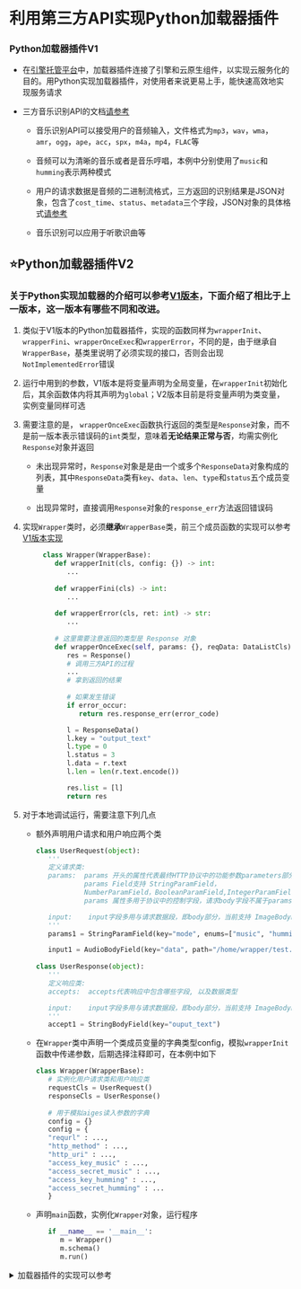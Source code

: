 # 利用第三方API实现Python加载器插件

### Python加载器插件V1
- 在[引擎托管平台](https://docs.iflyaicloud.com/aipaas-doc/)中，加载器插件连接了引擎和云原生组件，以实现云服务化的目的。用Python实现加载器插件，对使用者来说更易上手，能快速高效地实现服务请求

- 三方音乐识别API的文档[请参考](https://docs.acrcloud.cn/api-reference/identification-api/)

    - 音乐识别API可以接受用户的音频输入，文件格式为`mp3`，`wav`，`wma`，`amr`，`ogg`，`ape`，`acc`，`spx`，`m4a`，`mp4`，`FLAC`等
    
    - 音频可以为清晰的音乐或者是音乐哼唱，本例中分别使用了`music`和`humming`表示两种模式
    
    - 用户的请求数据是音频的二进制流格式，三方返回的识别结果是JSON对象，包含了`cost_time`、`status`、`metadata`三个字段，JSON对象的具体格式[请参考](https://docs.acrcloud.cn/metadata/music-broadcast)

    - 音乐识别可以应用于听歌识曲等

## :star:Python加载器插件V2

### 关于Python实现加载器的介绍可以参考[V1版本](#python加载器插件v1)，下面介绍了相比于上一版本，这一版本有哪些不同和改进。   

1. 类似于V1版本的Python加载器插件，实现的函数同样为`wrapperInit`、`wrapperFini`、`wrapperOnceExec`和`wrapperError`，不同的是，由于继承自`WrapperBase`，基类里说明了必须实现的接口，否则会出现`NotImplementedError`错误

2. 运行中用到的参数，V1版本是将变量声明为全局变量，在`wrapperInit`初始化后，其余函数体内将其声明为`global`；V2版本目前是将变量声明为类变量，实例变量同样可选

3. 需要注意的是， `wrapperOnceExec`函数执行返回的类型是`Response`对象，而不是前一版本表示错误码的`int`类型，意味着**无论结果正常与否**，均需实例化`Response`对象并返回
    
    - 未出现异常时，`Response`对象是是由一个或多个`ResponseData`对象构成的列表，其中`ResponseData`类有`key`、`data`、`len`、`type`和`status`五个成员变量

    - 出现异常时，直接调用`Response`对象的`response_err`方法返回错误码

4. 实现`Wrapper`类时，必须**继承**`WrapperBase`类，前三个成员函数的实现可以参考[V1版本实现](https://xfyun.github.io/athena_website/blog/music/api)
    
    ```python
         class Wrapper(WrapperBase):
            def wrapperInit(cls, config: {}) -> int:
               ...
            
            def wrapperFini(cls) -> int:
               ...
            
            def wrapperError(cls, ret: int) -> str:
               ...
            
            # 这里需要注意返回的类型是 Response 对象
            def wrapperOnceExec(self, params: {}, reqData: DataListCls) -> Response:
               res = Response()
               # 调用三方API的过程
               ...
               # 拿到返回的结果
               
               # 如果发生错误
               if error_occur:
                  return res.response_err(error_code)

               l = ResponseData()
               l.key = "output_text"
               l.type = 0
               l.status = 3
               l.data = r.text
               l.len = len(r.text.encode())

               res.list = [l]
               return res
     ```

5. 对于本地调试运行，需要注意下列几点

      - 额外声明用户请求和用户响应两个类

         ```python
         class UserRequest(object):
            '''
            定义请求类:
            params:  params 开头的属性代表最终HTTP协议中的功能参数parameters部分， 对应的是xtest.toml中的parameter字段
                     params Field支持 StringParamField，
                     NumberParamField，BooleanParamField,IntegerParamField，每个字段均支持枚举
                     params 属性多用于协议中的控制字段，请求body字段不属于params范畴

            input:    input字段多用与请求数据段，即body部分，当前支持 ImageBodyField、 StringBodyField和AudioBodyField
            '''
            params1 = StringParamField(key="mode", enums=["music", "humming"], value='humming')

            input1 = AudioBodyField(key="data", path="/home/wrapper/test.wav")
            
         class UserResponse(object):
            '''
            定义响应类:
            accepts:  accepts代表响应中包含哪些字段, 以及数据类型

            input:    input字段多用与请求数据段，即body部分，当前支持 ImageBodyField, StringBodyField, 和AudioBodyField
            '''
            accept1 = StringBodyField(key="ouput_text")
         ```
      - 在`Wrapper`类中声明一个类成员变量的字典类型config，模拟`wrapperInit`函数中传递参数，后期选择注释即可，在本例中如下
         ```python
         class Wrapper(WrapperBase):
            # 实例化用户请求类和用户响应类
            requestCls = UserRequest()
            responseCls = UserResponse()
            
            # 用于模拟aiges读入参数的字典
            config = {}
            config = {
            "requrl" : ...,
            "http_method" : ...,
            "http_uri" : ...,
            "access_key_music" : ...,
            "access_secret_music" : ...,
            "access_key_humming" : ...,
            "access_secret_humming" : ...
            }
         ```

      - 声明`main`函数，实例化`Wrapper`对象，运行程序
         ```python
            if __name__ == '__main__':
               m = Wrapper()
               m.schema()
               m.run()
         ```



<details>

<summary> 加载器插件的实现可以参考</summary>

- [v1版本加载器插件](https://iflytek.github.io/athena_website/blog/music/api/) 

- [v2版本加载器插件](https://iflytek.github.io/athena_website/docs/%E5%8A%A0%E8%BD%BD%E5%99%A8/Python%E6%8F%92%E4%BB%B6)
</details>
